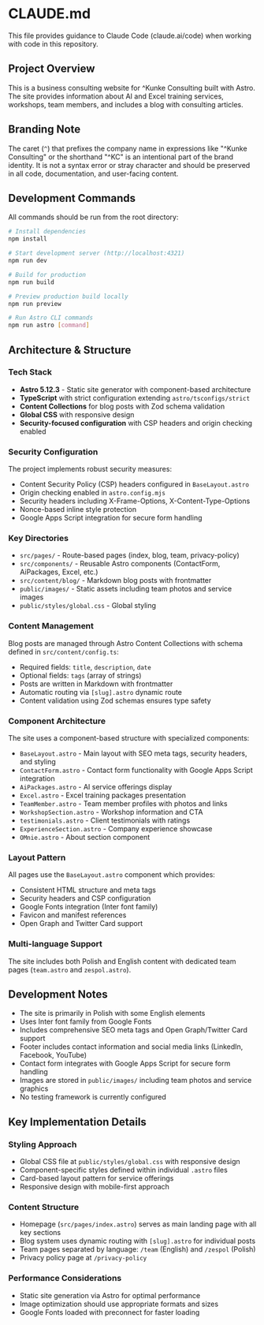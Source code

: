 # CLAUDE.md

This file provides guidance to Claude Code (claude.ai/code) when working with code in this repository.

## Project Overview

This is a business consulting website for ^Kunke Consulting built with Astro. The site provides information about AI and Excel training services, workshops, team members, and includes a blog with consulting articles.

## Branding Note

The caret (`^`) that prefixes the company name in expressions like "^Kunke Consulting" or the shorthand "^KC" is an intentional part of the brand identity. It is not a syntax error or stray character and should be preserved in all code, documentation, and user-facing content.

## Development Commands

All commands should be run from the root directory:

```bash
# Install dependencies
npm install

# Start development server (http://localhost:4321)
npm run dev

# Build for production
npm run build

# Preview production build locally
npm run preview

# Run Astro CLI commands
npm run astro [command]
```

## Architecture & Structure

### Tech Stack
- **Astro 5.12.3** - Static site generator with component-based architecture
- **TypeScript** with strict configuration extending `astro/tsconfigs/strict`
- **Content Collections** for blog posts with Zod schema validation
- **Global CSS** with responsive design
- **Security-focused configuration** with CSP headers and origin checking enabled

### Security Configuration
The project implements robust security measures:
- Content Security Policy (CSP) headers configured in `BaseLayout.astro`
- Origin checking enabled in `astro.config.mjs`
- Security headers including X-Frame-Options, X-Content-Type-Options
- Nonce-based inline style protection
- Google Apps Script integration for secure form handling

### Key Directories

- `src/pages/` - Route-based pages (index, blog, team, privacy-policy)
- `src/components/` - Reusable Astro components (ContactForm, AiPackages, Excel, etc.)
- `src/content/blog/` - Markdown blog posts with frontmatter
- `public/images/` - Static assets including team photos and service images
- `public/styles/global.css` - Global styling

### Content Management

Blog posts are managed through Astro Content Collections with schema defined in `src/content/config.ts`:
- Required fields: `title`, `description`, `date`
- Optional fields: `tags` (array of strings)
- Posts are written in Markdown with frontmatter
- Automatic routing via `[slug].astro` dynamic route
- Content validation using Zod schemas ensures type safety

### Component Architecture

The site uses a component-based structure with specialized components:
- `BaseLayout.astro` - Main layout with SEO meta tags, security headers, and styling
- `ContactForm.astro` - Contact form functionality with Google Apps Script integration
- `AiPackages.astro` - AI service offerings display
- `Excel.astro` - Excel training packages presentation
- `TeamMember.astro` - Team member profiles with photos and links
- `WorkshopSection.astro` - Workshop information and CTA
- `testimonials.astro` - Client testimonials with ratings
- `ExperienceSection.astro` - Company experience showcase
- `OMnie.astro` - About section component

### Layout Pattern
All pages use the `BaseLayout.astro` component which provides:
- Consistent HTML structure and meta tags
- Security headers and CSP configuration
- Google Fonts integration (Inter font family)
- Favicon and manifest references
- Open Graph and Twitter Card support

### Multi-language Support

The site includes both Polish and English content with dedicated team pages (`team.astro` and `zespol.astro`).

## Development Notes

- The site is primarily in Polish with some English elements
- Uses Inter font family from Google Fonts
- Includes comprehensive SEO meta tags and Open Graph/Twitter Card support
- Footer includes contact information and social media links (LinkedIn, Facebook, YouTube)
- Contact form integrates with Google Apps Script for secure form handling
- Images are stored in `public/images/` including team photos and service graphics
- No testing framework is currently configured

## Key Implementation Details

### Styling Approach
- Global CSS file at `public/styles/global.css` with responsive design
- Component-specific styles defined within individual `.astro` files
- Card-based layout pattern for service offerings
- Responsive design with mobile-first approach

### Content Structure
- Homepage (`src/pages/index.astro`) serves as main landing page with all key sections
- Blog system uses dynamic routing with `[slug].astro` for individual posts
- Team pages separated by language: `/team` (English) and `/zespol` (Polish)
- Privacy policy page at `/privacy-policy`

### Performance Considerations
- Static site generation via Astro for optimal performance
- Image optimization should use appropriate formats and sizes
- Google Fonts loaded with preconnect for faster loading